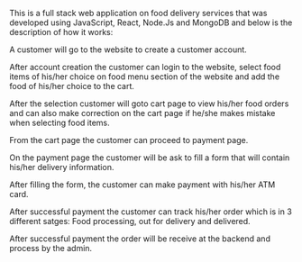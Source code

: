 This is a full stack web application on food delivery services that was developed using JavaScript, React, Node.Js and MongoDB and below is the description of how it works:

A customer will go to the website to create a customer account.

After account creation the customer can login to the website, select food items of his/her choice on food menu section of the website and add the food of his/her choice to the cart.

After the selection customer will goto cart page to view his/her food orders and can also make correction on the cart page if he/she makes mistake when selecting food items.

From the cart page the customer can proceed to payment page.

On the payment page the customer will be ask to fill a form that will contain his/her delivery information.

After filling the form, the customer can make payment with his/her ATM card.

After successful payment the customer can track his/her order which is in 3 different satges: Food processing, out for delivery and delivered.

After successful payment the order will be receive at the backend and process by the admin.
